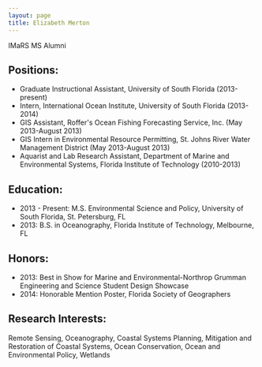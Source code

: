 ```yaml
---
layout: page
title: Elizabeth Merton
---
```


IMaRS MS Alumni

## Positions:
* Graduate Instructional Assistant, University of South Florida (2013-present)
* Intern, International Ocean Institute, University of South Florida (2013-2014)
* GIS Assistant, Roffer's Ocean Fishing Forecasting Service, Inc. (May 2013-August 2013)
* GIS Intern in Environmental Resource Permitting, St. Johns River Water Management District (May 2013-August 2013)
* Aquarist and Lab Research Assistant, Department of Marine and Environmental Systems, Florida Institute of Technology (2010-2013)

## Education:
* 2013 - Present: M.S. Environmental Science and Policy, University of South Florida, St. Petersburg, FL
* 2013: B.S. in Oceanography, Florida Institute of Technology, Melbourne, FL

## Honors:
* 2013: Best in Show for Marine and Environmental-Northrop Grumman Engineering and Science Student Design Showcase
* 2014: Honorable Mention Poster, Florida Society of Geographers

## Research Interests:
Remote Sensing, Oceanography, Coastal Systems Planning, Mitigation and Restoration of Coastal Systems, Ocean Conservation, Ocean and Environmental Policy, Wetlands
